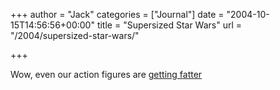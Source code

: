 +++
author = "Jack"
categories = ["Journal"]
date = "2004-10-15T14:56:56+00:00"
title = "Supersized Star Wars"
url = "/2004/supersized-star-wars/"

+++

Wow, even our action figures are [getting fatter][1]

 [1]: http://robbecher.www4.50megs.com/Figures.html